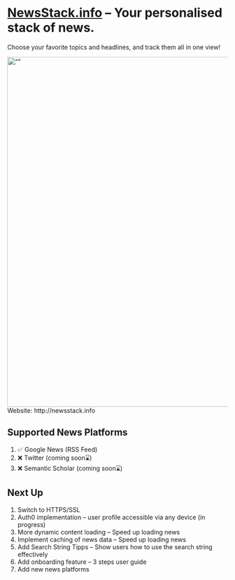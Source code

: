 # [NewsStack.info](http://newsstack.info) – Your personalised stack of news.



Choose your favorite topics and headlines, and track them all in one view!


<img src="https://user-images.githubusercontent.com/62531877/235277479-5f252622-a77c-40f6-9f64-7a0e138dd3bb.png" alt= “” width="800px">
Website: http://newsstack.info

## Supported News Platforms

1. ✅ Google News (RSS Feed)
2. ❌ Twitter (coming soon⌛️)
3. ❌ Semantic Scholar (coming soon⌛️)

## Next Up

1. Switch to HTTPS/SSL
2. Auth0 implementation – user profile accessible via any device (in progress)
3. More dynamic content loading – Speed up loading news
4. Implement caching of news data – Speed up loading news 
5. Add Search String Tipps – Show users how to use the search string effectively 
6. Add onboarding feature – 3 steps user guide
7. Add new news platforms
